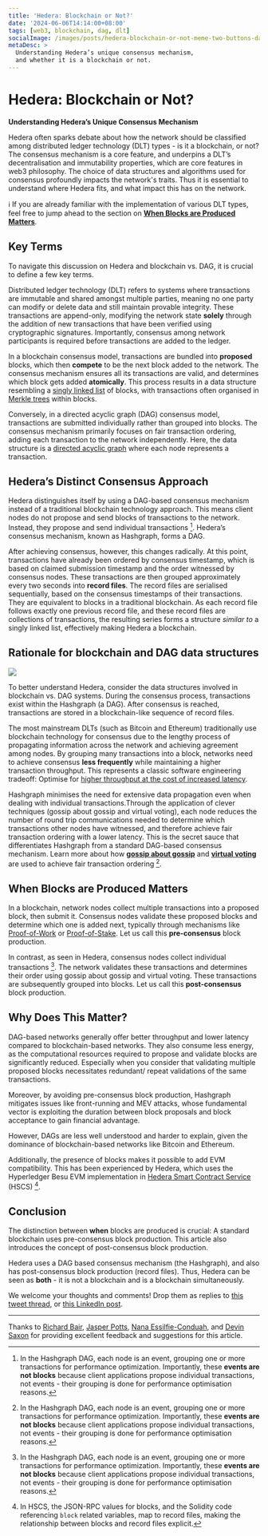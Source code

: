 ```yaml
---
title: 'Hedera: Blockchain or Not?'
date: '2024-06-06T14:14:00+08:00'
tags: [web3, blockchain, dag, dlt]
socialImage: /images/posts/hedera-blockchain-or-not-meme-two-buttons-dag-blockchain-hedera-banner.png
metaDesc: >
  Understanding Hedera’s unique consensus mechanism,
  and whether it is a blockchain or not.
---
```


# Hedera: Blockchain or Not?

**Understanding Hedera’s Unique Consensus Mechanism**

Hedera often sparks debate about how the network should be classified among distributed ledger technology (DLT) types - is it a blockchain, or not?
The consensus mechanism is a core feature,
and underpins a DLT’s decentralisation and immutability properties,
which are core features in web3 philosophy.
The choice of data structures and algorithms used for consensus profoundly impacts the network's traits.
Thus it is essential to understand where Hedera fits,
and what impact this has on the network.

ℹ️ If you are already familiar with the implementation of various DLT types,
feel free to jump ahead to the section on [**When Blocks are Produced Matters**](#heading-when-blocks-are-produced-matters).

## Key Terms

To navigate this discussion on Hedera and blockchain vs.
DAG,
it is  crucial to define a few key terms.

Distributed ledger technology (DLT) refers to systems where transactions are immutable and shared amongst multiple parties,
meaning no one party can modify or delete data and still maintain provable integrity.
These transactions are append-only,
modifying the network state **solely** through the addition of new transactions that have been verified using cryptographic signatures.
Importantly,
consensus among network participants is required before transactions are added to the ledger.

In a blockchain consensus model,
transactions are bundled into **proposed** blocks,
which then **compete** to be the next block added to the network.
The consensus mechanism ensures all its transactions are valid,
and determines which block gets added **atomically**.
This process results in a data structure resembling a [singly linked list](https://en.wikipedia.org/wiki/Linked_list#Singly_linked_list) of blocks,
with transactions often organised in [Merkle trees](https://en.wikipedia.org/wiki/Merkle_tree) within blocks.

Conversely, in a directed acyclic graph (DAG) consensus model,
transactions are submitted individually rather than grouped into blocks.
The consensus mechanism primarily focuses on fair transaction ordering,
adding each transaction to the network independently.
Here, the data structure is a [directed acyclic graph](https://en.wikipedia.org/wiki/Directed_acyclic_graph) where each node represents a transaction.

## Hedera’s Distinct Consensus Approach

Hedera distinguishes itself by using a DAG-based consensus mechanism instead of a traditional blockchain technology approach.
This means client nodes do not propose and send blocks of transactions to the network.
Instead, they propose and send individual transactions [^hashgraph-transaction-events].
Hedera’s consensus mechanism, known as Hashgraph, forms a DAG.

After achieving consensus, however, this changes radically.
At this point, transactions have already been ordered by consensus timestamp,
which is based on claimed submission timestamp and the order witnessed by consensus nodes.
These transactions are then grouped approximately every two seconds into **record files**.
The record files are serialised sequentially,
based on the consensus timestamps of their transactions.
They are equivalent to blocks in a traditional blockchain.
As each record file follows exactly one previous record file,
and these record files are collections of transactions,
the resulting series forms a structure *similar to* a singly linked list,
effectively making Hedera a blockchain.

## Rationale for blockchain and DAG data structures

![](/images/posts/hedera-blockchain-or-not-diagram-banner.jpeg)

To better understand Hedera,
consider the data structures involved in blockchain vs. DAG systems.
During the consensus process,
transactions exist within the Hashgraph (a DAG).
After consensus is reached,
transactions are stored in a blockchain-like sequence of record files.

The most mainstream DLTs (such as Bitcoin and Ethereum) traditionally use blockchain technology for consensus due to the lengthy process of propagating information across the network and achieving agreement among nodes.
By grouping many transactions into a block,
networks need to achieve consensus **less frequently** while maintaining a higher transaction throughput.
This represents a classic software engineering tradeoff: Optimise for [higher throughput at the cost of increased latency](https://stackoverflow.com/a/39187441/194982).

Hashgraph minimises the need for extensive data propagation even when dealing with individual transactions.Through the application of clever techniques (gossip about gossip and virtual voting),
each node reduces the number of round trip communications needed to determine which transactions other nodes have witnessed,
and therefore achieve fair transaction ordering with a lower latency.
This is the secret sauce that differentiates Hashgraph from a standard DAG-based consensus mechanism.
Learn more about how [**gossip about gossip**](https://docs.hedera.com/hedera/core-concepts/hashgraph-consensus-algorithms/gossip-about-gossip) and [**virtual voting**](https://docs.hedera.com/hedera/core-concepts/hashgraph-consensus-algorithms/virtual-voting) are used to achieve fair transaction ordering [^hashgraph-transaction-events].

## When Blocks are Produced Matters

In a blockchain, network nodes collect multiple transactions into a proposed block,
then submit it.
Consensus nodes validate these proposed blocks and determine which one is added next,
typically through mechanisms like [Proof-of-Work](https://en.wikipedia.org/wiki/Proof_of_work) or [Proof-of-Stake](https://en.wikipedia.org/wiki/Proof_of_stake).
Let us call this **pre-consensus** block production.

In contrast, as seen in Hedera,
consensus nodes collect individual transactions [^hashgraph-transaction-events].
The network validates these transactions and determines their order using gossip about gossip and virtual voting.
These transactions are subsequently grouped into blocks.
Let us call this **post-consensus** block production.

## Why Does This Matter?

DAG-based networks generally offer better throughput and lower latency compared to blockchain-based networks.
They also consume less energy,
as the computational resources required to propose and validate blocks are significantly reduced.
Especially when you consider that validating multiple proposed blocks necessitates redundant/ repeat validations of the same transactions.

Moreover, by avoiding pre-consensus block production,
Hashgraph mitigates issues like front-running and MEV attacks,
whose fundamental vector is exploiting the duration between block proposals and block acceptance to gain financial advantage.

However, DAGs are less well understood and harder to explain,
given the dominance of blockchain-based networks like Bitcoin and Ethereum.

Additionally, the presence of blocks makes it possible to add EVM compatibility.
This has been experienced by Hedera,
which uses the Hyperledger Besu EVM implementation in [Hedera Smart Contract Service](https://hedera.com/smart-contract) (HSCS) [^hedera-hscs-block-in-rpc-and-solidity].

## Conclusion

The distinction between **when** blocks are produced is crucial: A standard blockchain uses pre-consensus block production.
This article also introduces the concept of post-consensus block production.

Hedera uses a DAG based consensus mechanism (the Hashgraph),
and also has post-consensus block production (record files).
Thus, Hedera can be seen as **both** - it is not a blockchain and is a blockchain simultaneously.

We welcome your thoughts and comments! Drop them as replies to
[this tweet thread](#TODO_link),
or [this LinkedIn post](#TODO_link).

----

Thanks to [Richard Bair](https://twitter.com/richardbair),
[Jasper Potts](https://twitter.com/jasperpotts),
[Nana Essilfie-Conduah](https://twitter.com/nconduah),
and [Devin Saxon](https://twitter.com/dsax10) for providing excellent feedback and suggestions for this article.

[^hashgraph-transaction-events]: In the Hashgraph DAG, each node is an event,
grouping one or more transactions for performance optimization.
Importantly, these **events are not blocks** because client applications propose individual transactions,
not events - their grouping is done for performance optimisation reasons.

[^hedera-hscs-block-in-rpc-and-solidity]: In HSCS, the JSON-RPC values for blocks,
and the Solidity code referencing `block` related variables,
map to record files,
making the relationship between blocks and record files explicit.
